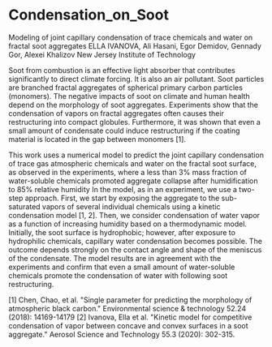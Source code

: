 # Condensation_on_Soot
Modeling of joint capillary condensation of trace chemicals and water on fractal soot aggregates
ELLA IVANOVA, Ali Hasani, Egor Demidov, Gennady Gor, Alexei Khalizov 
New Jersey Institute of Technology


Soot from combustion is an effective light absorber that contributes significantly to direct climate forcing. It is also an air pollutant. Soot particles are branched fractal aggregates of spherical primary carbon particles (monomers). The negative impacts of soot on climate and human health depend on the morphology of soot aggregates. Experiments show that the condensation of vapors on fractal aggregates often causes their restructuring into compact globules. Furthermore, it was shown that even a small amount of condensate could induce restructuring if the coating material is located in the gap between monomers [1]. 

This work uses a numerical model to predict the joint capillary condensation of trace gas atmospheric chemicals and water on the fractal soot surface, as observed in the experiments, where a less than 3% mass fraction of water-soluble chemicals promoted aggregate collapse after humidification to 85% relative humidity In the model, as in an experiment, we use a two-step approach. First, we start by exposing the aggregate to the sub-saturated vapors of several individual chemicals using a kinetic condensation model [1, 2]. Then, we consider condensation of water vapor as a function of increasing humidity based on a thermodynamic model. Initially, the soot surface is hydrophobic; however, after exposure to hydrophilic chemicals, capillary water condensation becomes possible. The outcome depends strongly on the contact angle and shape of the meniscus of the condensate. The model results are in agreement with the experiments and confirm that even a small amount of water-soluble chemicals promote the condensation of water with following soot restructuring. 

[1] Chen, Chao, et al. "Single parameter for predicting the morphology of atmospheric black carbon." Environmental science & technology 52.24 (2018): 14169-14179
[2] Ivanova, Ella et al. "Kinetic model for competitive condensation of vapor between concave and convex surfaces in a soot aggregate." Aerosol Science and Technology 55.3 (2020): 302-315.
